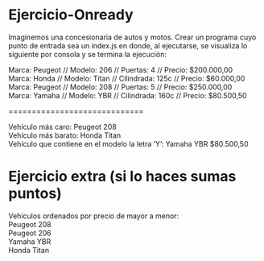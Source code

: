 # Ejercicio-Onready


Imaginemos una concesionaria de autos y motos.
Crear un programa cuyo punto de entrada sea un index.js en donde,
al ejecutarse, se visualiza lo siguiente por consola y se termina la ejecución:

Marca: Peugeot // Modelo: 206 // Puertas: 4 // Precio: $200.000,00  
Marca: Honda // Modelo: Titan // Cilindrada: 125c // Precio: $60.000,00  
Marca: Peugeot // Modelo: 208 // Puertas: 5 // Precio: $250.000,00  
Marca: Yamaha // Modelo: YBR // Cilindrada: 160c // Precio: $80.500,50  

=============================

Vehículo más caro: Peugeot 208  
Vehículo más barato: Honda Titan  
Vehículo que contiene en el modelo la letra ‘Y’: Yamaha YBR $80.500,50  

Ejercicio extra (si lo haces sumas puntos)  
=============================
Vehículos ordenados por precio de mayor a menor:  
Peugeot 208  
Peugeot 206  
Yamaha YBR  
Honda Titan  
